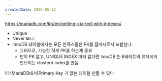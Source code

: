 ```yaml
---
createdDate: 2025-05-12
---
```

https://mariadb.com/kb/en/getting-started-with-indexes/
- Unique
- Never `NULL`
- InnoDB 테이블에서는 모든 인덱스들은 PK를 접미사로서 포함한다.
	- 그러므로, 가능한 작게 PK를 하는게 중요
	- 만약 PK 없고, UNIQUE INDEX 마저 없다면 InnoDB 는 6바이트의 유저에게 안보이는 clusterd index를 만듬

!!! (MariaDB에서)Primary Key 가 없는 테이블 만들 수 있다